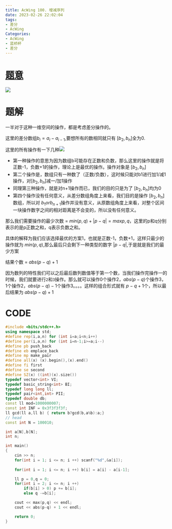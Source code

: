 ```yaml
---
title: AcWing 100. 增减序列
date: 2023-02-26 22:02:04
tags:
- 差分
- AcWing
Categories:
- AcWing
- 蓝桥杯
- 差分
---
```


# [题意](https://www.acwing.com/problem/content/102/)

![](https://124newblog-1309411887.cos.ap-nanjing.myqcloud.com/images/202302262221706.png)

# 题解

一半对于这种一维空间的操作，都是考虑差分操作的。

这里的差分数组$b_i = a_i - a_{i-1}$,要想所有的数相同就只有 $[b_2, b_{n}]$全为0.

这里的所有操作有一下几种![](https://124newblog-1309411887.cos.ap-nanjing.myqcloud.com/images/202302262224265.png)

- 第一种操作的意思为因为数组b可能存在正数和负数，那么这里的操作就是将正数-1，负数+1的操作，理论上是最优的操作。操作对象是 $[b_2,b_{n}]$
- 第二个操作是，数组只有一种数了（正数/负数），这时候只能对b1进行加1/减1操作，对$[b_2,b_{n}]$减一/加1操作
- 同理第三种操作，就是对n+1操作而已，我们的目的只是为了 $[b_2,b_{n}]$均为0
- 第四个操作没有任何意义，从差分数组角度上来看，我们目的是操作 $[b_2,b_n]$数组，所以对 $b_1 or b_{n+1}$操作并没有意义，从原数组角度上来看，对整个区间一块操作数字之间的相对距离是不会变的，所以没有任何意义。

那么我们需要操作的最少次数 = $min(p,q) + |p-q|= max{p,q}$，这里的p和q分别表示的是p正数之和，q表示负数之和。

具体的解释为我们应该选择最优的方案1，也就是正数-1，负数+1，这样只最少的操作就为 $min(p,q)$,那么最后只会剩下一种类型的数字 $|p-q|$,于是就是我们的最少方案

结果个数 =  $abs(p-q)+1$

因为数列的特性我们可以之后最后数列数值等于第一个数，当我们操作完操作一的时候，我们就要进行`2`和`3`操作。那么就可以操作0个操作2，$abs(p-q)$个操作3，1个操作2，$abs(p-q) - 1$个操作3。。。。这样的组合形式就有 $p-q+1$个，所以最后结果为 $abs(p-q)+1$

# CODE

```c++
#include <bits/stdc++.h>
using namespace std;
#define rep(i,a,n) for (int i=a;i<n;i++)
#define per(i,a,n) for (int i=n-1;i>=a;i--)
#define pb push_back
#define eb emplace_back
#define mp make_pair
#define all(x) (x).begin(),(x).end()
#define fi first
#define se second
#define SZ(x) ((int)(x).size())
typedef vector<int> VI;
typedef basic_string<int> BI;
typedef long long ll;
typedef pair<int,int> PII;
typedef double db;
const ll mod=1000000007;
const int INF = 0x3f3f3f3f;
ll gcd(ll a,ll b) { return b?gcd(b,a%b):a;}
// head
const int N = 100010;

int a[N],b[N];
int n;

int main()
{
    cin >> n;
    for(int i = 1; i <= n; i ++) scanf("%d",&a[i]);
    
    for(int i = 1; i <= n; i ++) b[i] = a[i] - a[i-1];

    ll p = 0,q = 0;
    for(int i = 2; i <= n; i ++)
        if(b[i] > 0) p += b[i];
        else q -=b[i];

    cout << max(p,q) << endl;
    cout << abs(p-q) + 1 << endl;

    return 0;
}
```

